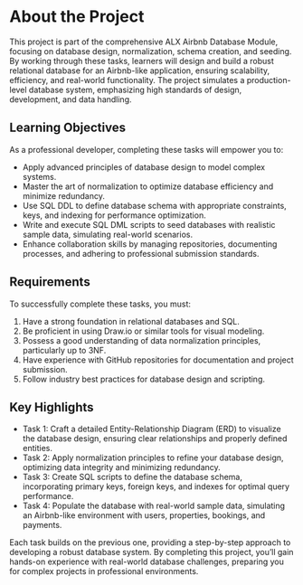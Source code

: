 # About the Project

This project is part of the comprehensive ALX Airbnb Database Module, focusing on database design, normalization, schema creation, and seeding. By working through these tasks, learners will design and build a robust relational database for an Airbnb-like application, ensuring scalability, efficiency, and real-world functionality. The project simulates a production-level database system, emphasizing high standards of design, development, and data handling.

## Learning Objectives

As a professional developer, completing these tasks will empower you to:

- Apply advanced principles of database design to model complex systems.
- Master the art of normalization to optimize database efficiency and minimize redundancy.
- Use SQL DDL to define database schema with appropriate constraints, keys, and indexing for performance optimization.
- Write and execute SQL DML scripts to seed databases with realistic sample data, simulating real-world scenarios.
- Enhance collaboration skills by managing repositories, documenting processes, and adhering to professional submission standards.

## Requirements

To successfully complete these tasks, you must:

1. Have a strong foundation in relational databases and SQL.
2. Be proficient in using Draw.io or similar tools for visual modeling.
3. Possess a good understanding of data normalization principles, particularly up to 3NF.
4. Have experience with GitHub repositories for documentation and project submission.
5. Follow industry best practices for database design and scripting.

## Key Highlights

- Task 1: Craft a detailed Entity-Relationship Diagram (ERD) to visualize the database design, ensuring clear relationships and properly defined entities.
- Task 2: Apply normalization principles to refine your database design, optimizing data integrity and minimizing redundancy.
- Task 3: Create SQL scripts to define the database schema, incorporating primary keys, foreign keys, and indexes for optimal query performance.
- Task 4: Populate the database with real-world sample data, simulating an Airbnb-like environment with users, properties, bookings, and payments.

Each task builds on the previous one, providing a step-by-step approach to developing a robust database system. By completing this project, you’ll gain hands-on experience with real-world database challenges, preparing you for complex projects in professional environments.
